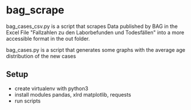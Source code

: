 # bag_scrape

bag_cases_csv.py is a script that scrapes Data published by BAG in the Excel File "Fallzahlen zu den Laborbefunden und Todesfällen" into a more accessible format in the out folder.

bag_cases.py is a script that generates some graphs with the average age distribution of the new cases


## Setup
* create virtualenv with python3
* install modules pandas, xlrd matplotlib, requests
* run scripts
